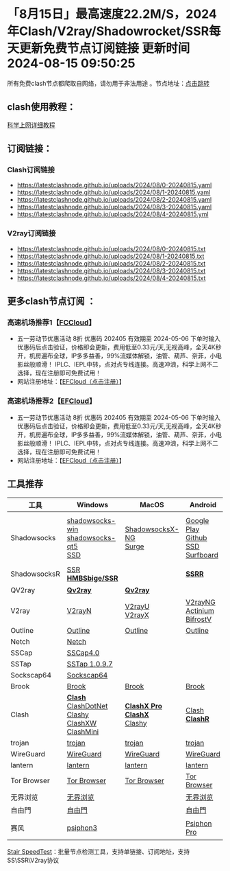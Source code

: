 # 「8月15日」最高速度22.2M/S，2024年Clash/V2ray/Shadowrocket/SSR每天更新免费节点订阅链接  更新时间 2024-08-15 09:50:25
所有免费clash节点都爬取自网络，请勿用于非法用途 。节点地址：<a href="https://latestclashnode.github.io" target="_blank">点击跳转</a>

## clash使用教程：

<a href="https://www.freeclashnode.com/client/" target="_blank">科学上网详细教程</a>

## 订阅链接：

### Clash订阅链接

- https://latestclashnode.github.io/uploads/2024/08/0-20240815.yaml
- https://latestclashnode.github.io/uploads/2024/08/1-20240815.yaml
- https://latestclashnode.github.io/uploads/2024/08/2-20240815.yaml
- https://latestclashnode.github.io/uploads/2024/08/3-20240815.yaml
- https://latestclashnode.github.io/uploads/2024/08/4-20240815.yml

### V2ray订阅链接

- https://latestclashnode.github.io/uploads/2024/08/0-20240815.txt
- https://latestclashnode.github.io/uploads/2024/08/1-20240815.txt
- https://latestclashnode.github.io/uploads/2024/08/2-20240815.txt
- https://latestclashnode.github.io/uploads/2024/08/3-20240815.txt
- https://latestclashnode.github.io/uploads/2024/08/4-20240815.txt

## 更多clash节点订阅 ：


### 高速机场推荐1【<a href="https://www.fastconnectcloud1.com//#/register?code=VImoLSwr" target="_blank">FCCloud</a>】

- 五一劳动节优惠活动 8折 优惠码 202405 有效期至 2024-05-06 下单时输入优惠码后点击验证，价格即会更新，费用低至0.33元/天,无视高峰，全天4K秒开，机房遍布全球，IP多多益善，99%流媒体解锁，油管、葫芦、奈菲，小电影丝般顺滑！ IPLC、IEPL中转，点对点专线连接。高速冲浪，科学上网不二选择，现在注册即可免费试用！
- 网站注册地址：【<a href="https://www.fastconnectcloud1.com//#/register?code=VImoLSwr" target="_blank">EFCloud（点击注册）</a>】

### 高速机场推荐2【<a href="https://www.easyfastcloud.com/#/register?code=wcHPHUo2" target="_blank">EFCloud</a>】

- 五一劳动节优惠活动 8折 优惠码 202405 有效期至 2024-05-06 下单时输入优惠码后点击验证，价格即会更新，费用低至0.33元/天,无视高峰，全天4K秒开，机房遍布全球，IP多多益善，99%流媒体解锁，油管、葫芦、奈菲，小电影丝般顺滑！ IPLC、IEPL中转，点对点专线连接。高速冲浪，科学上网不二选择，现在注册即可免费试用！
- 网站注册地址：【<a href="https://www.easyfastcloud.com/#/register?code=wcHPHUo2" target="_blank">EFCloud（点击注册）</a>】


## 工具推荐

| 工具         | Windows                                                      | MacOS                                                        | Android                                                      | IOS                                                          | 备注                                                |
| ------------ | ------------------------------------------------------------ | ------------------------------------------------------------ | ------------------------------------------------------------ | ------------------------------------------------------------ | :-------------------------------------------------- |
| Shadowsocks  | [shadowsocks-win](https://github.com/shadowsocks/shadowsocks-windows/releases) <br/>[shadowsocks-qt5](https://github.com/shadowsocks/shadowsocks-qt5/releases) <br/> [SSD](https://github.com/TheCGDF/SSD-Windows/releases) | [ShadowsocksX-NG](https://github.com/shadowsocks/ShadowsocksX-NG/releases) <br/> [Surge](https://nssurge.com/) | [Google Play](https://play.google.com/store/apps/details?id=com.github.shadowsocks) <br/>[Github](https://github.com/shadowsocks/shadowsocks-android/releases) <br/>[SSD](https://github.com/TheCGDF/SSD-Android/releases) <br/>[Surfboard](https://manual.getsurfboard.com/) | **[Shadowrocket](https://apps.apple.com/us/app/id932747118)** <br/>**[Surge4](https://apps.apple.com/us/app/id1442620678)**  <br/>[ShadowSocks](http://apt.thebigboss.org/onepackage.php?bundleid=com.linusyang.shadowsocks) <br/>**[QuantumultX](https://apps.apple.com/us/app/id1443988620)** | IOS工具下载需要用美区的AppleID                      |
| ShadowsocksR | [SSR](https://github.com/shadowsocksrr/shadowsocksr-csharp/releases)  <br/>**[HMBSbige/SSR](https://github.com/HMBSbige/ShadowsocksR-Windows/releases)** |                                                              | **[SSRR](https://github.com/shadowsocksrr/shadowsocksr-android/releases)** |                                                              |                                                     |
| QV2ray       | **[Qv2ray](https://github.com/Qv2ray/Qv2ray/releases)**      | **[Qv2ray](https://github.com/Qv2ray/Qv2ray/releases)**      |                                                              |                                                              | [官网](https://qv2ray.net/)                         |
| V2ray        | [V2rayN](https://github.com/2dust/v2rayN/releases)           | [V2rayU](https://github.com/yanue/V2rayU/releases) <br/>[V2rayX](https://github.com/Cenmrev/V2RayX/releases) | [V2rayNG](https://github.com/2dust/v2rayNG/releases) <br/>[Actinium](https://github.com/V2Ray-Android/Actinium/releases) <br/>[BifrostV](https://play.google.com/store/apps/details?id=com.github.dawndiy.bifrostv) | [kitsunebi](https://apps.apple.com/us/app/kitsunebi-proxy-utility/id1446584073) | [官网](https://www.v2ray.com/)                      |
| Outline      | [Outline](https://github.com/Jigsaw-Code/outline-client/releases) | [Outline](https://github.com/Jigsaw-Code/outline-client/releases) | [Outline](https://github.com/Jigsaw-Code/outline-client/releases) | [Outline](https://github.com/Jigsaw-Code/outline-client/releases) |                                                     |
| Netch        | [Netch](https://github.com/NetchX/Netch/releases)            |                                                              |                                                              |                                                              |                                                     |
| SSCap        | [SSCap4.0](https://www.sockscap64.com/forums/topic/sscap%E9%85%8D%E7%BD%AE%E6%95%99%E7%A8%8B/) |                                                              |                                                              |                                                              |                                                     |
| SSTap        | [SSTap 1.0.9.7](https://github.com/mayunbaba2/SSTap-beta-setup) |                                                              |                                                              |                                                              |                                                     |
| Sockscap64   | [Sockscap64](https://www.sockscap64.com/sockscap-64-free-download-zh-hans/) |                                                              |                                                              |                                                              |                                                     |
| Brook        | [Brook](https://github.com/txthinking/brook/releases)        | [Brook](https://github.com/txthinking/brook/releases)        | [Brook](https://github.com/txthinking/brook/releases)        | [Brook](https://github.com/txthinking/brook/releases)        |                                                     |
| Clash        | **[Clash](https://github.com/Fndroid/clash_for_windows_pkg/releases)**<br/>[ClashDotNet](https://github.com/ClashDotNetFramework/ClashDotNetFramework/releases)<br/>[Clashy](https://github.com/SpongeNobody/Clashy/releases)<br />[ClashXW](https://github.com/ysc3839/ClashXW/releases)<br />[ClashMini](https://github.com/MetaCubeX/Clash.Mini/releases) | **[ClashX Pro](https://install.appcenter.ms/users/clashx/apps/clashx-pro/distribution_groups/public)**<br/>**[ClashX](https://github.com/yichengchen/clashX/releases)**<br/>[Clashy](https://github.com/SpongeNobody/Clashy/releases) | [Clash](https://github.com/Kr328/ClashForAndroid/releases)   **[ClashR](https://github.com/BROBIRD/ClashForAndroid/releases)** |                                                              | [ClashR文档](https://docs.cfw.lbyczf.com/)          |
| trojan       | [trojan](https://github.com/trojan-gfw/trojan/releases)      | [trojan](https://github.com/trojan-gfw/trojan/releases)      | [trojan](https://github.com/trojan-gfw/igniter/releases)     |                                                              |                                                     |
| WireGuard    | [WireGuard](https://www.wireguard.com/install/)              | [WireGuard](https://www.wireguard.com/install/)              | [WireGuard](https://play.google.com/store/apps/details?id=com.wireguard.android) |                                                              |                                                     |
| lantern      | [lantern](https://getlantern.org/)                           | [lantern](https://getlantern.org/)                           | [lantern](https://getlantern.org/)                           |                                                              |                                                     |
| Tor Browser  | [Tor Browser](https://www.torproject.org/download/)          | [Tor Browser](https://www.torproject.org/download/)          | [Tor Browser](https://www.torproject.org/download/)          |                                                              | [官网](https://www.torproject.org/)                 |
| 无界浏览     | [无界浏览](http://www.wujieliulan.com/news.php)              |                                                              | [无界浏览](http://www.wujieliulan.com/news.php)              |                                                              |                                                     |
| 自由門       | [自由門](https://git.io/fgp)                                 |                                                              | [自由門](https://git.io/fgma)                                |                                                              |                                                     |
| 赛风         | [psiphon3](https://psiphon3.com/zh/download.html)            |                                                              | [Psiphon Pro](https://play.google.com/store/apps/details?id=com.psiphon3.subscription) | [Psiphon](https://itunes.apple.com/us/app/psiphon/id1276263909?ls=1&mt=8) | [用户指南](https://psiphon3.com/zh/user-guide.html) |



[Stair SpeedTest](https://github.com/tindy2013/stairspeedtest-reborn/releases)：批量节点检测工具，支持单链接、订阅地址，支持SS\SSR\V2ray协议

